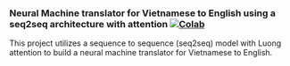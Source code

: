### Neural Machine translator for Vietnamese to English using a seq2seq architecture with attention [![Colab](https://colab.research.google.com/assets/colab-badge.svg)](https://drive.google.com/file/d/1wDcLJMRQ1GHgKNLg7mWgvyThuLAK-XRZ/view?usp=sharing)

This project utilizes a sequence to sequence (seq2seq) model with Luong attention to build a neural machine translator for Vietnamese to English.
